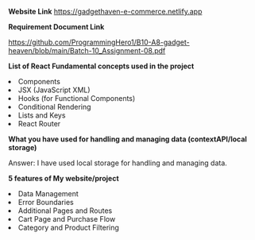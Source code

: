 **Website Link**
https://gadgethaven-e-commerce.netlify.app



**Requirement Document Link**

https://github.com/ProgrammingHero1/B10-A8-gadget-heaven/blob/main/Batch-10_Assignment-08.pdf



**List of React Fundamental concepts used in the project**

<li>Components</li>
<li>JSX (JavaScript XML)</li>
<li>Hooks (for Functional Components)</li>
<li>Conditional Rendering</li>
<li>Lists and Keys</li>
<li>React Router</li>


**What you have used for handling and managing data (contextAPI/local storage)**

Answer: I have used local storage for handling and managing data.


**5 features of My website/project**

<li>Data Management</li>
<li>Error Boundaries</li>
<li>Additional Pages and Routes</li>
<li>Cart Page and Purchase Flow</li>
<li>Category and Product Filtering</li>
